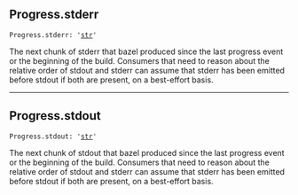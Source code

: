

## Progress.stderr

<pre class="language-python"><code><span class="source python"><span class="meta qualified-name python"><span class="meta generic-name python">Progress</span><span class="punctuation accessor dot python">.</span><span class="meta generic-name python">stderr</span></span><span class="punctuation separator annotation variable python">:</span> <span class="meta string python"><span class="string quoted single python"><span class="punctuation definition string begin python">&#39;</span></span></span><span class="meta string python"><span class="string quoted single python"><a href="/lib/str">str</a><span class="punctuation definition string end python">&#39;</span></span></span></span></code></pre>

The next chunk of stderr that bazel produced since the last progress event or the beginning of the build. Consumers that need to reason about the relative order of stdout and stderr can assume that stderr has been emitted before stdout if both are present, on a best-effort basis.

***

## Progress.stdout

<pre class="language-python"><code><span class="source python"><span class="meta qualified-name python"><span class="meta generic-name python">Progress</span><span class="punctuation accessor dot python">.</span><span class="meta generic-name python">stdout</span></span><span class="punctuation separator annotation variable python">:</span> <span class="meta string python"><span class="string quoted single python"><span class="punctuation definition string begin python">&#39;</span></span></span><span class="meta string python"><span class="string quoted single python"><a href="/lib/str">str</a><span class="punctuation definition string end python">&#39;</span></span></span></span></code></pre>

The next chunk of stdout that bazel produced since the last progress event or the beginning of the build. Consumers that need to reason about the relative order of stdout and stderr can assume that stderr has been emitted before stdout if both are present, on a best-effort basis.
